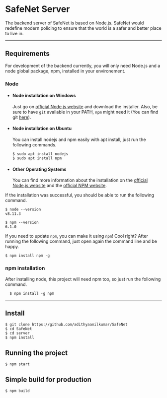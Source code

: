 # SafeNet Server

The backend server of SafeNet is based on Node.js. SafeNet would redefine modern policing to ensure that the world is a safer and better place to live in.


---
## Requirements

For development of the backend currently, you will only need Node.js and a node global package, npm, installed in your environement.

### Node
- #### Node installation on Windows

  Just go on [official Node.js website](https://nodejs.org/) and download the installer.
Also, be sure to have `git` available in your PATH, `npm` might need it (You can find git [here](https://git-scm.com/)).

- #### Node installation on Ubuntu

  You can install nodejs and npm easily with apt install, just run the following commands.

      $ sudo apt install nodejs
      $ sudo apt install npm

- #### Other Operating Systems
  You can find more information about the installation on the [official Node.js website](https://nodejs.org/) and the [official NPM website](https://npmjs.org/).

If the installation was successful, you should be able to run the following command.

    $ node --version
    v8.11.3

    $ npm --version
    6.1.0

If you need to update `npm`, you can make it using `npm`! Cool right? After running the following command, just open again the command line and be happy.

    $ npm install npm -g

###
### npm installation
  After installing node, this project will need npm too, so just run the following command.

      $ npm install -g npm

---

## Install

    $ git clone https://github.com/adithyaanilkumar/SafeNet
    $ cd SafeNet
    $ cd server
    $ npm install

## Running the project

    $ npm start

## Simple build for production

    $ npm build